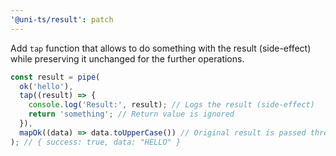 ```yaml
---
'@uni-ts/result': patch
---
```


Add `tap` function that allows to do something with the result (side-effect) while preserving it unchanged for the further operations.

```typescript
const result = pipe(
  ok('hello'),
  tap((result) => {
    console.log('Result:', result); // Logs the result (side-effect)
    return 'something'; // Return value is ignored
  }),
  mapOk((data) => data.toUpperCase()) // Original result is passed through
); // { success: true, data: "HELLO" }
```

